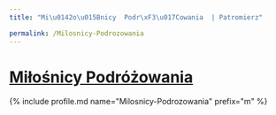 ```yaml
---
title: "Mi\u0142o\u015Bnicy  Podr\xF3\u017Cowania  | Patromierz"

permalink: /Milosnicy-Podrozowania
---
```


# [Miłośnicy  Podróżowania ](https://patronite.pl/Milosnicy-Podrozowania)

{% include profile.md name="Milosnicy-Podrozowania" prefix="m" %}
